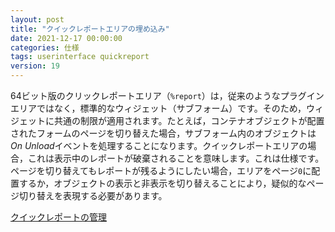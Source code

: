 ```yaml
---
layout: post
title: "クイックレポートエリアの埋め込み"
date: 2021-12-17 00:00:00
categories: 仕様
tags: userinterface quickreport
version: 19
---
```


64ビット版のクリックレポートエリア（`%report`）は，従来のようなプラグインエリアではなく，標準的なウィジェット（サブフォーム）です。そのため，ウィジェットに共通の制限が適用されます。たとえば，コンテナオブジェクトが配置されたフォームのページを切り替えた場合，サブフォーム内のオブジェクトは*On Unload*イベントを処理することになります。クイックレポートエリアの場合，これは表示中のレポートが破棄されることを意味します。これは仕様です。ページを切り替えてもレポートが残るようにしたい場合，エリアをページ`0`に配置するか，オブジェクトの表示と非表示を切り替えることにより，疑似的なページ切り替えを表現する必要があります。

<i class="fa fa-external-link" aria-hidden="true"></i> [クイックレポートの管理](https://doc.4d.com/4Dv19/4D/19/Managing-quick-reports.300-5416648.ja.html)
